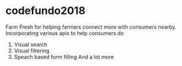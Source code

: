 # codefundo2018
Farm Fresh for helping farmers connect more with consumers nearby.
Incorporating various apis to help consumers do
1) Visual search
2) Visual filtering
3) Speach based form filling
And a lot more
